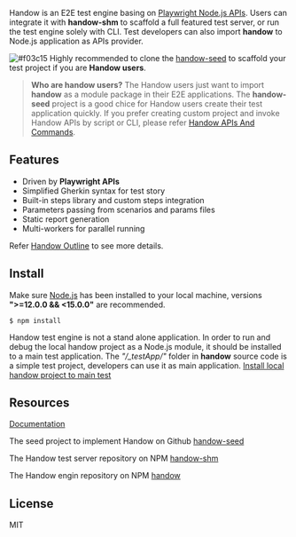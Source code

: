 Handow is an E2E test engine basing on [Playwright Node.js APIs](https://playwright.dev/docs/intro/). Users can integrate it with **handow-shm** to scaffold a full featured test server, or run the test engine solely with CLI. Test developers can also import **handow** to Node.js application as APIs provider.

![#f03c15](https://via.placeholder.com/15/f03c15/000000?text=+) Highly recommended to clone the [handow-seed](https://github.com/newlifewj/handow-seed) to scaffold your test project if you are **Handow users**.

> **Who are handow users?** The Handow users just want to import **handow** as a module package in their E2E applications. The **handow-seed** project is a good chice for Handow users create their test application quickly. If you prefer creating custom project and invoke Handow APIs by script or CLI, please refer [Handow APIs And Commands](https://github.com/newlifewj/handow/wiki/Handow-APIs-And-Commands).

## Features

+ Driven by **Playwright APIs** 
+ Simplified Gherkin syntax for test story
+ Built-in steps library and custom steps integration
+ Parameters passing from scenarios and params files
+ Static report generation
+ Multi-workers for parallel running

Refer [Handow Outline](https://github.com/newlifewj/handow/wiki/Handow-Outline) to see more details.

## Install

Make sure [Node.js](https://nodejs.org/en/download/) has been installed to your local machine, versions **">=12.0.0 && <15.0.0"** are recommended.

```
$ npm install
```

Handow test engine is not a stand alone application. In order to run and debug the local handow project as a Node.js module, it should be installed to a main test application. The _"/\_testApp/"_ folder in **handow** source code is a simple test project, developers can use it as main application.
[Install local handow project to main test](https://github.com/newlifewj/handow/tree/master/_testApp)

## Resources

[Documentation](https://github.com/newlifewj/handow/wiki)

The seed project to implement Handow on Github [handow-seed](https://github.com/newlifewj/handow-seed)

The Handow test server repository on NPM [handow-shm](https://www.npmjs.com/package/handow-shm)

The Handow engin repository on NPM [handow](https://www.npmjs.com/package/handow)

## License

MIT

